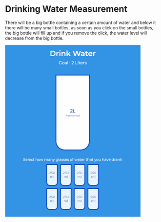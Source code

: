 # Drinking Water Measurement
There will be a big bottle containing a certain amount of water and below it there will be many small bottles, as soon as you click on the small bottles, the big bottle will fill up and if you remove the click, the water level will decrease from the big bottle.


<img src="/drinking-water.gif" alt="drinking water">